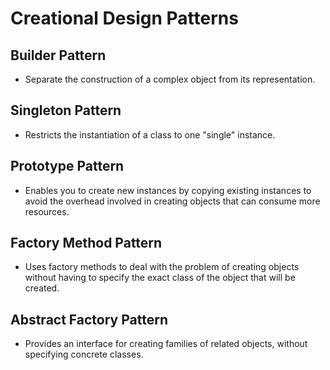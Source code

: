 # Creational Design Patterns

## Builder Pattern

- Separate the construction of a complex object from its representation.

## Singleton Pattern
- Restricts the instantiation of a class to one "single" instance.

## Prototype Pattern
- Enables you to create new instances by copying existing instances to avoid the overhead involved in creating objects that can consume more resources.

## Factory Method Pattern
- Uses factory methods to deal with the problem of creating objects without having to specify the exact class of the object that will be created.

## Abstract Factory Pattern
- Provides an interface for creating families of related objects, without specifying concrete classes.

